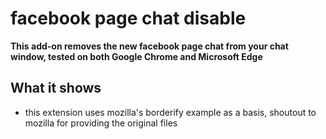 # facebook page chat disable 

**This add-on removes the new facebook page chat from your chat window, tested on both Google Chrome and Microsoft Edge**


## What it shows

* this extension uses mozilla's borderify example as a basis, shoutout to mozilla for providing the original files